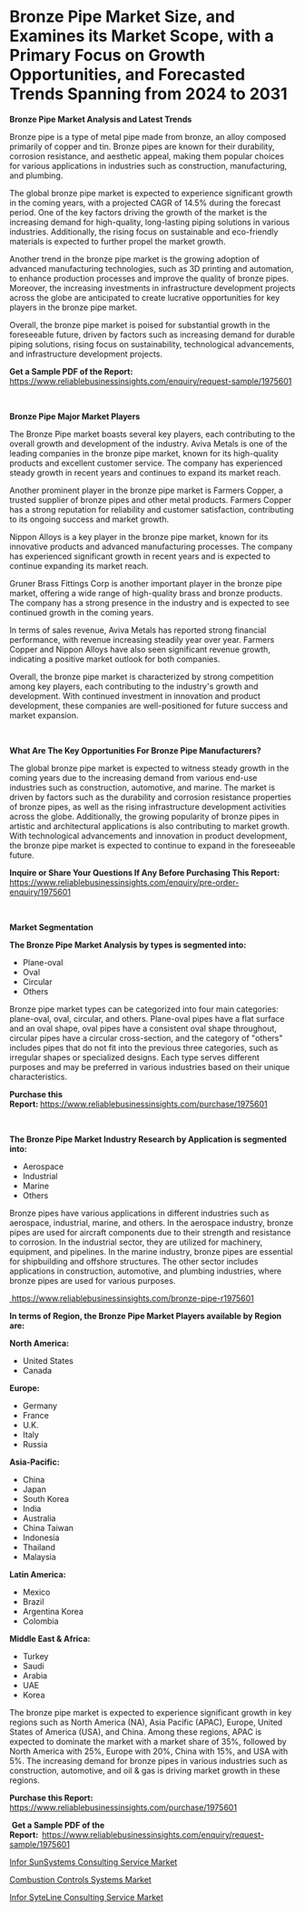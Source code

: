 <p><h1>Bronze Pipe Market Size, and Examines its Market Scope, with a Primary Focus on Growth Opportunities, and Forecasted Trends Spanning from 2024 to 2031</h1></p><p><strong>Bronze Pipe Market Analysis and Latest Trends</strong></p>
<p><p>Bronze pipe is a type of metal pipe made from bronze, an alloy composed primarily of copper and tin. Bronze pipes are known for their durability, corrosion resistance, and aesthetic appeal, making them popular choices for various applications in industries such as construction, manufacturing, and plumbing.</p><p>The global bronze pipe market is expected to experience significant growth in the coming years, with a projected CAGR of 14.5% during the forecast period. One of the key factors driving the growth of the market is the increasing demand for high-quality, long-lasting piping solutions in various industries. Additionally, the rising focus on sustainable and eco-friendly materials is expected to further propel the market growth.</p><p>Another trend in the bronze pipe market is the growing adoption of advanced manufacturing technologies, such as 3D printing and automation, to enhance production processes and improve the quality of bronze pipes. Moreover, the increasing investments in infrastructure development projects across the globe are anticipated to create lucrative opportunities for key players in the bronze pipe market.</p><p>Overall, the bronze pipe market is poised for substantial growth in the foreseeable future, driven by factors such as increasing demand for durable piping solutions, rising focus on sustainability, technological advancements, and infrastructure development projects.</p></p>
<p><strong>Get a Sample PDF of the Report:&nbsp;</strong> <a href="https://www.reliablebusinessinsights.com/enquiry/request-sample/1975601">https://www.reliablebusinessinsights.com/enquiry/request-sample/1975601</a></p>
<p>&nbsp;</p>
<p><strong>Bronze Pipe Major Market Players</strong></p>
<p><p>The Bronze Pipe market boasts several key players, each contributing to the overall growth and development of the industry. Aviva Metals is one of the leading companies in the bronze pipe market, known for its high-quality products and excellent customer service. The company has experienced steady growth in recent years and continues to expand its market reach.</p><p>Another prominent player in the bronze pipe market is Farmers Copper, a trusted supplier of bronze pipes and other metal products. Farmers Copper has a strong reputation for reliability and customer satisfaction, contributing to its ongoing success and market growth.</p><p>Nippon Alloys is a key player in the bronze pipe market, known for its innovative products and advanced manufacturing processes. The company has experienced significant growth in recent years and is expected to continue expanding its market reach.</p><p>Gruner Brass Fittings Corp is another important player in the bronze pipe market, offering a wide range of high-quality brass and bronze products. The company has a strong presence in the industry and is expected to see continued growth in the coming years.</p><p>In terms of sales revenue, Aviva Metals has reported strong financial performance, with revenue increasing steadily year over year. Farmers Copper and Nippon Alloys have also seen significant revenue growth, indicating a positive market outlook for both companies.</p><p>Overall, the bronze pipe market is characterized by strong competition among key players, each contributing to the industry's growth and development. With continued investment in innovation and product development, these companies are well-positioned for future success and market expansion.</p></p>
<p>&nbsp;</p>
<p><strong>What Are The Key Opportunities For Bronze Pipe Manufacturers?</strong></p>
<p><p>The global bronze pipe market is expected to witness steady growth in the coming years due to the increasing demand from various end-use industries such as construction, automotive, and marine. The market is driven by factors such as the durability and corrosion resistance properties of bronze pipes, as well as the rising infrastructure development activities across the globe. Additionally, the growing popularity of bronze pipes in artistic and architectural applications is also contributing to market growth. With technological advancements and innovation in product development, the bronze pipe market is expected to continue to expand in the foreseeable future.</p></p>
<p><strong>Inquire or Share Your Questions If Any Before Purchasing This Report:</strong> <a href="https://www.reliablebusinessinsights.com/enquiry/pre-order-enquiry/1975601">https://www.reliablebusinessinsights.com/enquiry/pre-order-enquiry/1975601</a></p>
<p>&nbsp;</p>
<p><strong>Market Segmentation</strong></p>
<p><strong>The Bronze Pipe Market Analysis by types is segmented into:</strong></p>
<p><ul><li>Plane-oval</li><li>Oval</li><li>Circular</li><li>Others</li></ul></p>
<p><p>Bronze pipe market types can be categorized into four main categories: plane-oval, oval, circular, and others. Plane-oval pipes have a flat surface and an oval shape, oval pipes have a consistent oval shape throughout, circular pipes have a circular cross-section, and the category of "others" includes pipes that do not fit into the previous three categories, such as irregular shapes or specialized designs. Each type serves different purposes and may be preferred in various industries based on their unique characteristics.</p></p>
<p><strong>Purchase this Report:&nbsp;</strong><a href="https://www.reliablebusinessinsights.com/purchase/1975601">https://www.reliablebusinessinsights.com/purchase/1975601</a></p>
<p>&nbsp;</p>
<p><strong>The Bronze Pipe Market Industry Research by Application is segmented into:</strong></p>
<p><ul><li>Aerospace</li><li>Industrial</li><li>Marine</li><li>Others</li></ul></p>
<p><p>Bronze pipes have various applications in different industries such as aerospace, industrial, marine, and others. In the aerospace industry, bronze pipes are used for aircraft components due to their strength and resistance to corrosion. In the industrial sector, they are utilized for machinery, equipment, and pipelines. In the marine industry, bronze pipes are essential for shipbuilding and offshore structures. The other sector includes applications in construction, automotive, and plumbing industries, where bronze pipes are used for various purposes.</p></p>
<p><a href="https://www.reliablebusinessinsights.com/bronze-pipe-r1975601">&nbsp;https://www.reliablebusinessinsights.com/bronze-pipe-r1975601</a></p>
<p><strong>In terms of Region, the Bronze Pipe Market Players available by Region are:</strong></p>
<p>
    <p> <strong> North America: </strong>
        <ul>
            <li>United States</li>
            <li>Canada</li>
        </ul>
        </p> 
    <p> <strong> Europe: </strong>
        <ul>
            <li>Germany</li>
            <li>France</li>
            <li>U.K.</li>
            <li>Italy</li>
            <li>Russia</li>
        </ul>
        </p> 
    <p> <strong> Asia-Pacific: </strong>
        <ul>
            <li>China</li>
            <li>Japan</li>
            <li>South Korea</li>
            <li>India</li>
            <li>Australia</li>
            <li>China Taiwan</li>
            <li>Indonesia</li>
            <li>Thailand</li>
            <li>Malaysia</li>
        </ul>
        </p> 
    <p> <strong> Latin America: </strong>
        <ul>
            <li>Mexico</li>
            <li>Brazil</li>
            <li>Argentina Korea</li>
            <li>Colombia</li>
        </ul>
        </p> 
    <p> <strong> Middle East & Africa: </strong>
        <ul>
            <li>Turkey</li>
            <li>Saudi</li>
            <li>Arabia</li>
            <li>UAE</li>
            <li>Korea</li>
        </ul>
    </p>
    </p>
<p><p>The bronze pipe market is expected to experience significant growth in key regions such as North America (NA), Asia Pacific (APAC), Europe, United States of America (USA), and China. Among these regions, APAC is expected to dominate the market with a market share of 35%, followed by North America with 25%, Europe with 20%, China with 15%, and USA with 5%. The increasing demand for bronze pipes in various industries such as construction, automotive, and oil & gas is driving market growth in these regions.</p></p>
<p><strong>Purchase this Report: </strong><a href="https://www.reliablebusinessinsights.com/purchase/1975601">https://www.reliablebusinessinsights.com/purchase/1975601</a></p>
<p>&nbsp;<strong>Get a Sample PDF of the Report:&nbsp;&nbsp;</strong><a href="https://www.reliablebusinessinsights.com/enquiry/request-sample/1975601">https://www.reliablebusinessinsights.com/enquiry/request-sample/1975601</a></p>
<p><strong></strong></p>
<p><p><a href="https://github.com/arionmp/Market-Research-Report-List-4/blob/main/infor-sunsystems-consulting-service-market.md">Infor SunSystems Consulting Service Market</a></p><p><a href="https://issuu.com/reportprime-2/docs/combustion-controls-systems-market-size-2030.pptx">Combustion Controls Systems Market</a></p><p><a href="https://github.com/markusgodoy/Market-Research-Report-List-4/blob/main/infor-syteline-consulting-service-market.md">Infor SyteLine Consulting Service Market</a></p></p>